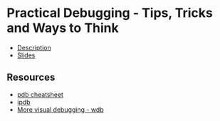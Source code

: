 # Practical Debugging - Tips, Tricks and Ways to Think

* [Description](https://ep2017.europython.eu/conference/talks/practical-debugging-tips-tricks-and-ways-to-think)
* [Slides]()

## Resources

* [pdb cheatsheet](https://github.com/nblock/pdb-cheatsheet)
* [ipdb](https://github.com/gotcha/ipdb)
* [More visual debugging - wdb](https://github.com/Kozea/wdb)
